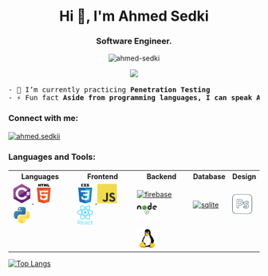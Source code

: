 <h1 align="center">Hi 👋, I'm Ahmed Sedki</h1>
<h3 align="center">Software Engineer.</h3>
<p align="center">
  <img src="https://komarev.com/ghpvc/?username=ahmed-sedki&label=Profile%20views&color=0e75b6&style=flat" alt="ahmed-sedki" />
</p>
<div id="header" align="center">
  <img src="https://media.giphy.com/media/SHjOSDkKZ18qOHA5B5/giphy.gif" width="200"/>
</div>
<!-- <p align="left"><a href="https://github.com/ryo-ma/github-profile-trophy"><img src="https://github-profile-trophy.vercel.app/?username=ahmed-sedki" alt="ahmed-sedki" /></a></p> -->
<pre>
- 🌱 I’m currently practicing <b>Penetration Testing</b> 
- ⚡ Fun fact <b>Aside from programming languages, I can speak Arabic, English, and Turkish</b>
</pre>
<h3 align="left">Connect with me:</h3>
<p align="left">
  <a href="https://instagram.com/ahmed.sedkii" target="blank">
    <img align="center" src="https://raw.githubusercontent.com/rahuldkjain/github-profile-readme-generator/master/src/images/icons/Social/instagram.svg" alt="ahmed.sedkii" height="30" width="40" />
  </a>
</p>
<h3 align="left">Languages and Tools:</h3>
<table>
  <tr>
    <th>Languages</th>
    <th>Frontend</th>
    <th>Backend</th>
    <th>Database</th>
    <th>Design</th>
  </tr>
  <tr>
    <td>
      <a href="https://www.w3schools.com/cs/" target="_blank" rel="noreferrer">
        <img src="https://raw.githubusercontent.com/devicons/devicon/master/icons/csharp/csharp-original.svg" alt="csharp" width="40" height="40" />
      </a>
      <a href="https://www.w3.org/html/" target="_blank" rel="noreferrer">
        <img src="https://raw.githubusercontent.com/devicons/devicon/master/icons/html5/html5-original-wordmark.svg" alt="html5" width="40" height="40" />
      </a>
      <a href="https://www.python.org" target="_blank" rel="noreferrer">
        <img src="https://raw.githubusercontent.com/devicons/devicon/master/icons/python/python-original.svg" alt="python" width="40" height="40" />
      </a>
    </td>
    <td>
      <a href="https://www.w3schools.com/css/" target="_blank" rel="noreferrer">
        <img src="https://raw.githubusercontent.com/devicons/devicon/master/icons/css3/css3-original-wordmark.svg" alt="css3" width="40" height="40" />
      </a>
      <a href="https://developer.mozilla.org/en-US/docs/Web/JavaScript" target="_blank" rel="noreferrer">
        <img src="https://raw.githubusercontent.com/devicons/devicon/master/icons/javascript/javascript-original.svg" alt="javascript" width="40" height="40" />
      </a>
      <a href="https://reactjs.org/" target="_blank" rel="noreferrer">
        <img src="https://raw.githubusercontent.com/devicons/devicon/master/icons/react/react-original-wordmark.svg" alt="react" width="40" height="40" />
      </a>
    </td>
    <td>
      <a href="https://firebase.google.com/" target="_blank" rel="noreferrer">
        <img src="https://www.vectorlogo.zone/logos/firebase/firebase-icon.svg" alt="firebase" width="40" height="40" />
      </a>
      <a href="https://nodejs.org" target="_blank" rel="noreferrer">
        <img src="https://raw.githubusercontent.com/devicons/devicon/master/icons/nodejs/nodejs-original-wordmark.svg" alt="nodejs" width="40" height="40" />
      </a>
    </td>
    <td>
      <a href="https://www.sqlite.org/" target="_blank" rel="noreferrer">
        <img src="https://www.vectorlogo.zone/logos/sqlite/sqlite-icon.svg" alt="sqlite" width="40" height="40" />
      </a>
    </td>
    <td>
      <a href="https://www.photoshop.com/en" target="_blank" rel="noreferrer">
        <img src="https://raw.githubusercontent.com/devicons/devicon/master/icons/photoshop/photoshop-line.svg" alt="photoshop" width="40" height="40" />
      </a>
    </td>
  </tr>
  <tr>
    <td></td>
    <td></td>
    <td>
      <a href="https://www.linux.org/" target="_blank" rel="noreferrer">
        <img src="https://raw.githubusercontent.com/devicons/devicon/master/icons/linux/linux-original.svg" alt="linux" width="40" height="40" />
      </a>
    </td>
    <td></td>
    <td></td>
  </tr>
</table>

[![Top Langs](https://github-readme-stats.vercel.app/api/top-langs/?username=ahmed-sedki&layout=compact&theme=vision-friendly-dark)](https://github.com/anuraghazra/github-readme-stats)

<!-- <p>[![GitHub Streak](https://streak-stats.demolab.com/?user=DenverCoder1&theme=dark)](https://git.io/streak-stats)</p> -->
<!--
**Ahmed-Sedki/Ahmed-Sedki** is a ✨ _special_ ✨ repository because its `README.md` (this file) appears on your GitHub profile.

Here are some ideas to get you started:

- 🔭 I’m currently working on ...
- 🌱 I’m currently learning ...
- 👯 I’m looking to collaborate on ...
- 🤔 I’m looking for help with ...
- 💬 Ask me about ...
- 📫 How to reach me: ...
- 😄 Pronouns: ...
- ⚡ Fun fact: ...
-->
